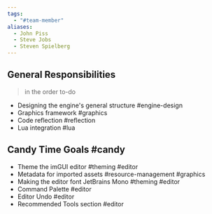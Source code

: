 ```yaml
---
tags:
  - "#team-member"
aliases:
  - John Piss
  - Steve Jobs
  - Steven Spielberg
---
```

## General Responsibilities 
>in the order to-do
- Designing the engine's general structure #engine-design
- Graphics framework #graphics
- Code reflection #reflection
- Lua integration #lua
## Candy Time Goals #candy
- Theme the imGUI editor #theming #editor
- Metadata for imported assets #resource-management #graphics 
- Making the editor font JetBrains Mono #theming #editor
- Command Palette #editor
- Editor Undo #editor
- Recommended Tools section #editor 